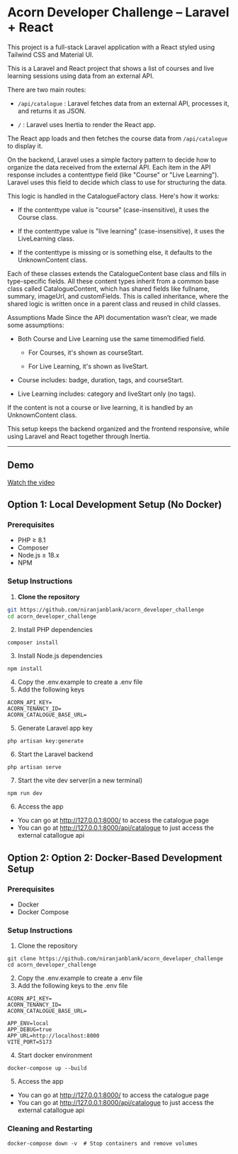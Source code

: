# Acorn Developer Challenge – Laravel + React

This project is a full-stack Laravel application with a React  styled using Tailwind CSS and Material UI.

This is a Laravel and React project that shows a list of courses and live learning sessions using data from an external API.

There are two main routes:

*  `/api/catalogue`   : Laravel fetches data from an external API, processes it, and returns it as JSON.

* `/`     : Laravel uses Inertia to render the React app.

The React app loads and then fetches the course data from `/api/catalogue` to display it.

On the backend, Laravel uses a simple factory pattern to decide how to organize the data received from the external API. Each item in the API response includes a contenttype field (like "Course" or "Live Learning"). Laravel uses this field to decide which class to use for structuring the data.

This logic is handled in the CatalogueFactory class. Here's how it works:

* If the contenttype value is "course" (case-insensitive), it uses the Course class.

* If the contenttype value is "live learning" (case-insensitive), it uses the LiveLearning class.

* If the contenttype is missing or is something else, it defaults to the UnknownContent class.

Each of these classes extends the CatalogueContent base class and fills in type-specific fields.
All these content types inherit from a common base class called CatalogueContent, which has shared fields like fullname, summary, imageUrl, and customFields. This is called inheritance, where the shared logic is written once in a parent class and reused in child classes.

Assumptions Made
Since the API documentation wasn’t clear, we made some assumptions:

* Both Course and Live Learning use the same timemodified field.

    * For Courses, it's shown as courseStart.

    * For Live Learning, it's shown as liveStart.

* Course includes: badge, duration, tags, and courseStart.

* Live Learning includes: category and liveStart only (no tags).

If the content is not a course or live learning, it is handled by an UnknownContent class.

This setup keeps the backend organized and the frontend responsive, while using Laravel and React together through Inertia.

---
## Demo
[Watch the video](./public/videos/acorn_dev_challenge.mp4)

##  Option 1: Local Development Setup (No Docker)

### Prerequisites

- PHP ≥ 8.1
- Composer
- Node.js ≥ 18.x
- NPM

### Setup Instructions

1. **Clone the repository**

```bash
git https://github.com/niranjanblank/acorn_developer_challenge
cd acorn_developer_challenge
```

2. Install PHP dependencies
```
composer install
```
3. Install Node.js dependencies
```
npm install
```
4. Copy the .env.example to create a .env file
5. Add the following keys
```
ACORN_API_KEY=
ACORN_TENANCY_ID=
ACORN_CATALOGUE_BASE_URL=
```
5. Generate Laravel app key
```
php artisan key:generate
```
6. Start the Laravel backend
```
php artisan serve
```
7. Start the vite dev server(in a new terminal)
```
npm run dev
```
6. Access the app
* You can go at http://127.0.0.1:8000/  to access the catalogue page
* You can go at http://127.0.0.1:8000/api/catalogue to just access the external catallogue api



##  Option 2:  Option 2: Docker-Based Development Setup
### Prerequisites

- Docker
- Docker Compose
### Setup Instructions
1. Clone the repository
```
git clone https://github.com/niranjanblank/acorn_developer_challenge
cd acorn_developer_challenge
```
2. Copy the .env.example to create a .env file
3. Add the following keys to the .env file
```
ACORN_API_KEY=
ACORN_TENANCY_ID=
ACORN_CATALOGUE_BASE_URL=

APP_ENV=local
APP_DEBUG=true
APP_URL=http://localhost:8000
VITE_PORT=5173
```

4. Start docker environment
```
docker-compose up --build
```

5. Access the app
* You can go at http://127.0.0.1:8000/ to access the catalogue page
* You can go at http://127.0.0.1:8000/api/catalogue to just access the external catallogue api

### Cleaning and Restarting
```
docker-compose down -v  # Stop containers and remove volumes
```
